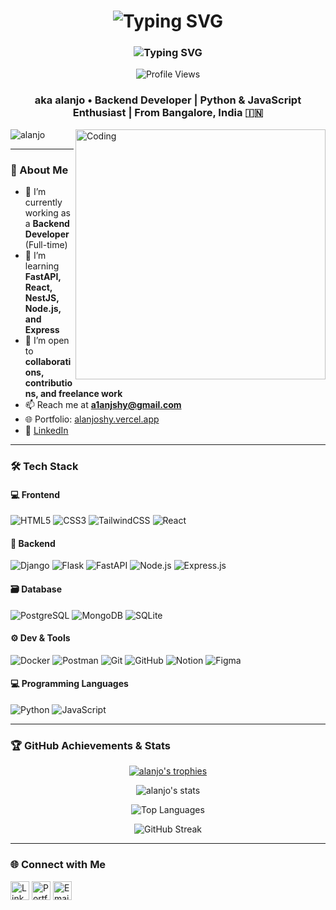  </div> <h1 align="center"> <img src="https://readme-typing-svg.herokuapp.com?font=Fira+Code&weight=600&size=40&pause=1000&color=6C63FF&center=true&vCenter=true&random=false&width=500&height=70&lines=Hi%2C+I'm+Alan+Joshy;WWelcome+to+my+Profile!" alt="Typing SVG" /> </h1> <h3 align="center"> <img src="https://readme-typing-svg.herokuapp.com?font=Fira+Code&size=22&pause=1000&color=38B2AC&center=true&vCenter=true&random=false&width=500&height=50&lines=Backend+Developer;Python+%26+JavaScript+Enthusiast;From+Bangalore%2C+India+🇮🇳" alt="Typing SVG" /> </h3> <div align="center"> <img src="https://komarev.com/ghpvc/?username=alanjo&style=for-the-badge&color=6C63FF" alt="Profile Views" /> </div> 


<h3 align="center">aka alanjo • Backend Developer | Python & JavaScript Enthusiast | From Bangalore, India 🇮🇳</h3>

<img align="right" alt="Coding" width="400" src="https://i.pinimg.com/originals/cd/59/d6/cd59d626dc86397fe45080e6e9c7027d.gif">

<p align="left"> <img src="https://komarev.com/ghpvc/?username=alanjo&label=Profile%20views&color=0e75b6&style=flat" alt="alanjo" /> </p>

---

### 🚀 About Me
- 🔭 I’m currently working as a **Backend Developer** (Full-time)  
- 🌱 I’m learning **FastAPI, React, NestJS, Node.js, and Express**  
- 👯 I’m open to **collaborations, contributions, and freelance work**  
- 📫 Reach me at **a1anjshy@gmail.com**  
- 🌐 Portfolio: [alanjoshy.vercel.app](https://alanjoshy.vercel.app/)  
- 💼 [LinkedIn](https://www.linkedin.com/in/alan--joshy/)

---

### 🛠️ Tech Stack

#### 💻 Frontend
![HTML5](https://img.shields.io/badge/html5-%23E34F26.svg?style=flat&logo=html5&logoColor=white)
![CSS3](https://img.shields.io/badge/css3-%231572B6.svg?style=flat&logo=css3&logoColor=white)
![TailwindCSS](https://img.shields.io/badge/tailwind-%2338B2AC.svg?style=flat&logo=tailwind-css&logoColor=white)
![React](https://img.shields.io/badge/react-%2320232a.svg?style=flat&logo=react&logoColor=%2361DAFB)

#### 🔧 Backend
![Django](https://img.shields.io/badge/django-%23092E20.svg?style=flat&logo=django&logoColor=white)
![Flask](https://img.shields.io/badge/flask-%23000.svg?style=flat&logo=flask&logoColor=white)
![FastAPI](https://img.shields.io/badge/fastapi-%2300C7B7.svg?style=flat&logo=fastapi&logoColor=white)
![Node.js](https://img.shields.io/badge/node.js-%23339933.svg?style=flat&logo=node.js&logoColor=white)
![Express.js](https://img.shields.io/badge/express.js-%23404d59.svg?style=flat)

#### 🗃️ Database
![PostgreSQL](https://img.shields.io/badge/postgresql-%23316192.svg?style=flat&logo=postgresql&logoColor=white)
![MongoDB](https://img.shields.io/badge/mongodb-%234ea94b.svg?style=flat&logo=mongodb&logoColor=white)
![SQLite](https://img.shields.io/badge/sqlite-%2307405e.svg?style=flat&logo=sqlite&logoColor=white)

#### ⚙️ Dev & Tools
![Docker](https://img.shields.io/badge/docker-%230db7ed.svg?style=flat&logo=docker&logoColor=white)
![Postman](https://img.shields.io/badge/postman-%23FF6C37.svg?style=flat&logo=postman&logoColor=white)
![Git](https://img.shields.io/badge/git-%23F05033.svg?style=flat&logo=git&logoColor=white)
![GitHub](https://img.shields.io/badge/github-%23121011.svg?style=flat&logo=github&logoColor=white)
![Notion](https://img.shields.io/badge/notion-%23000000.svg?style=flat&logo=notion&logoColor=white)
![Figma](https://img.shields.io/badge/figma-%23F24E1E.svg?style=flat&logo=figma&logoColor=white)

#### 💻 Programming Languages
![Python](https://img.shields.io/badge/python-%233776AB.svg?style=flat&logo=python&logoColor=white)
![JavaScript](https://img.shields.io/badge/javascript-%23F7DF1E.svg?style=flat&logo=javascript&logoColor=black)

---

### 🏆 GitHub Achievements & Stats

<p align="center">
  <a href="https://github.com/ryo-ma/github-profile-trophy">
    <img src="https://github-profile-trophy.vercel.app/?username=alanjo&theme=radical&no-bg=true&margin-w=10&column=7" alt="alanjo's trophies" />
  </a>
</p>

<p align="center">
  <img src="https://github-readme-stats.vercel.app/api?username=alanjo&show_icons=true&theme=tokyonight" alt="alanjo's stats" />
</p>

<p align="center">
  <img src="https://github-readme-stats.vercel.app/api/top-langs/?username=alanjo&layout=compact&theme=tokyonight" alt="Top Languages" />
</p>

<p align="center">
  <img src="https://github-readme-streak-stats.herokuapp.com?user=alanjo&theme=tokyonight" alt="GitHub Streak" />
</p>

---

### 🌐 Connect with Me

<p align="left">
  <a href="https://www.linkedin.com/in/alan--joshy/" target="blank"><img align="center" src="https://cdn-icons-png.flaticon.com/512/174/174857.png" alt="LinkedIn" height="30" width="30" /></a>
  <a href="https://alanjoshy.vercel.app/" target="blank"><img align="center" src="https://cdn-icons-png.flaticon.com/512/841/841364.png" alt="Portfolio" height="30" width="30" /></a>
  <a href="mailto:a1anjshy@gmail.com" target="blank"><img align="center" src="https://cdn-icons-png.flaticon.com/512/732/732200.png" alt="Email" height="30" width="30" /></a>
</p>
